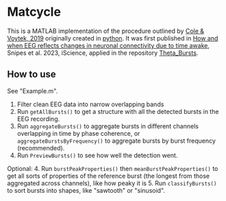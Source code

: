 # Matcycle
 
This is a MATLAB implementation of the procedure outlined by [Cole & Voytek, 2019](https://journals.physiology.org/doi/full/10.1152/jn.00273.2019) originally created in [python](https://github.com/bycycle-tools/bycycle).
It was first published in [How and when EEG reflects changes in neuronal connectivity due to time awake](), Snipes et al. 2023, iScience, applied in the repository [Theta_Bursts](https://github.com/snipeso/Theta_Bursts).

## How to use
See "Example.m".

1. Filter clean EEG data into narrow overlapping bands
2. Run `getAllBursts()` to get a structure with all the detected bursts in the EEG recording.
3. Run `aggregateBursts()` to aggregate bursts in different channels overlapping in time by phase coherence, or `aggregateBurstsByFrequency()` to aggregate bursts by burst frequency (recommended).
4. Run `PreviewBursts()` to see how well the detection went.

Optional:
4. Run `burstPeakProperties()` then `meanBurstPeakProperties()` to get all sorts of properties of the reference burst (the longest from those aggregated across channels), like how peaky it is
5. Run `classifyBursts()` to sort bursts into shapes, like "sawtooth" or "sinusoid".
